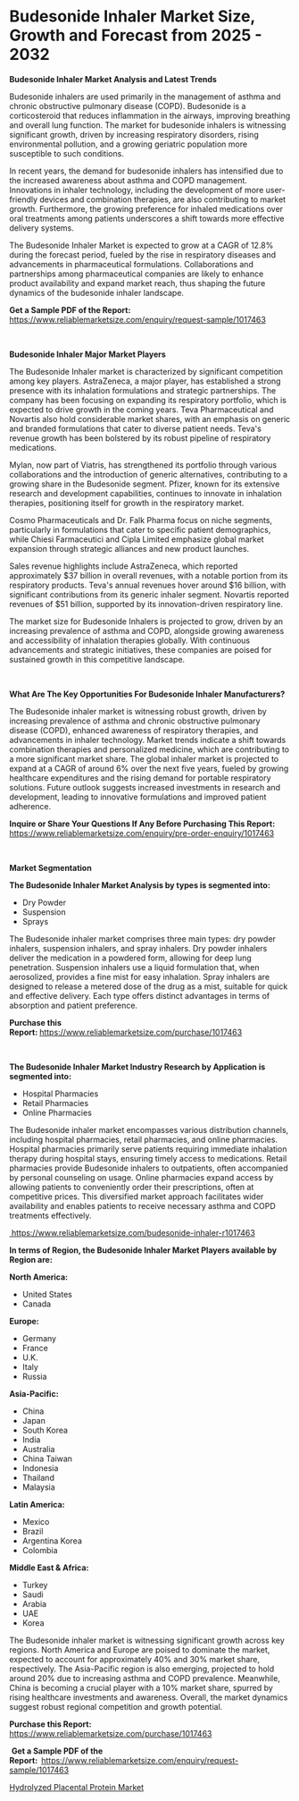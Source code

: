 <p><h1>Budesonide Inhaler Market Size, Growth and Forecast from 2025 - 2032</h1></p><p><strong>Budesonide Inhaler Market Analysis and Latest Trends</strong></p>
<p><p>Budesonide inhalers are used primarily in the management of asthma and chronic obstructive pulmonary disease (COPD). Budesonide is a corticosteroid that reduces inflammation in the airways, improving breathing and overall lung function. The market for budesonide inhalers is witnessing significant growth, driven by increasing respiratory disorders, rising environmental pollution, and a growing geriatric population more susceptible to such conditions.</p><p>In recent years, the demand for budesonide inhalers has intensified due to the increased awareness about asthma and COPD management. Innovations in inhaler technology, including the development of more user-friendly devices and combination therapies, are also contributing to market growth. Furthermore, the growing preference for inhaled medications over oral treatments among patients underscores a shift towards more effective delivery systems.</p><p>The Budesonide Inhaler Market is expected to grow at a CAGR of 12.8% during the forecast period, fueled by the rise in respiratory diseases and advancements in pharmaceutical formulations. Collaborations and partnerships among pharmaceutical companies are likely to enhance product availability and expand market reach, thus shaping the future dynamics of the budesonide inhaler landscape.</p></p>
<p><strong>Get a Sample PDF of the Report:&nbsp;</strong> <a href="https://www.reliablemarketsize.com/enquiry/request-sample/1017463?utm_campaign=1743&utm_medium=2&utm_source=Github&utm_content=ia&utm_term=08032025&utm_id=budesonide-inhaler">https://www.reliablemarketsize.com/enquiry/request-sample/1017463</a></p>
<p>&nbsp;</p>
<p><strong>Budesonide Inhaler Major Market Players</strong></p>
<p><p>The Budesonide Inhaler market is characterized by significant competition among key players. AstraZeneca, a major player, has established a strong presence with its inhalation formulations and strategic partnerships. The company has been focusing on expanding its respiratory portfolio, which is expected to drive growth in the coming years. Teva Pharmaceutical and Novartis also hold considerable market shares, with an emphasis on generic and branded formulations that cater to diverse patient needs. Teva's revenue growth has been bolstered by its robust pipeline of respiratory medications.</p><p>Mylan, now part of Viatris, has strengthened its portfolio through various collaborations and the introduction of generic alternatives, contributing to a growing share in the Budesonide segment. Pfizer, known for its extensive research and development capabilities, continues to innovate in inhalation therapies, positioning itself for growth in the respiratory market.</p><p>Cosmo Pharmaceuticals and Dr. Falk Pharma focus on niche segments, particularly in formulations that cater to specific patient demographics, while Chiesi Farmaceutici and Cipla Limited emphasize global market expansion through strategic alliances and new product launches.</p><p>Sales revenue highlights include AstraZeneca, which reported approximately $37 billion in overall revenues, with a notable portion from its respiratory products. Teva's annual revenues hover around $16 billion, with significant contributions from its generic inhaler segment. Novartis reported revenues of $51 billion, supported by its innovation-driven respiratory line.</p><p>The market size for Budesonide Inhalers is projected to grow, driven by an increasing prevalence of asthma and COPD, alongside growing awareness and accessibility of inhalation therapies globally. With continuous advancements and strategic initiatives, these companies are poised for sustained growth in this competitive landscape.</p></p>
<p>&nbsp;</p>
<p><strong>What Are The Key Opportunities For Budesonide Inhaler Manufacturers?</strong></p>
<p><p>The Budesonide inhaler market is witnessing robust growth, driven by increasing prevalence of asthma and chronic obstructive pulmonary disease (COPD), enhanced awareness of respiratory therapies, and advancements in inhaler technology. Market trends indicate a shift towards combination therapies and personalized medicine, which are contributing to a more significant market share. The global inhaler market is projected to expand at a CAGR of around 6% over the next five years, fueled by growing healthcare expenditures and the rising demand for portable respiratory solutions. Future outlook suggests increased investments in research and development, leading to innovative formulations and improved patient adherence.</p></p>
<p><strong>Inquire or Share Your Questions If Any Before Purchasing This Report:</strong> <a href="https://www.reliablemarketsize.com/enquiry/pre-order-enquiry/1017463?utm_campaign=1743&utm_medium=2&utm_source=Github&utm_content=ia&utm_term=08032025&utm_id=budesonide-inhaler">https://www.reliablemarketsize.com/enquiry/pre-order-enquiry/1017463</a></p>
<p>&nbsp;</p>
<p><strong>Market Segmentation</strong></p>
<p><strong>The Budesonide Inhaler Market Analysis by types is segmented into:</strong></p>
<p><ul><li>Dry Powder</li><li>Suspension</li><li>Sprays</li></ul></p>
<p><p>The Budesonide inhaler market comprises three main types: dry powder inhalers, suspension inhalers, and spray inhalers. Dry powder inhalers deliver the medication in a powdered form, allowing for deep lung penetration. Suspension inhalers use a liquid formulation that, when aerosolized, provides a fine mist for easy inhalation. Spray inhalers are designed to release a metered dose of the drug as a mist, suitable for quick and effective delivery. Each type offers distinct advantages in terms of absorption and patient preference.</p></p>
<p><strong>Purchase this Report:&nbsp;</strong><a href="https://www.reliablemarketsize.com/purchase/1017463?utm_campaign=1743&utm_medium=2&utm_source=Github&utm_content=ia&utm_term=08032025&utm_id=budesonide-inhaler">https://www.reliablemarketsize.com/purchase/1017463</a></p>
<p>&nbsp;</p>
<p><strong>The Budesonide Inhaler Market Industry Research by Application is segmented into:</strong></p>
<p><ul><li>Hospital Pharmacies</li><li>Retail Pharmacies</li><li>Online Pharmacies</li></ul></p>
<p><p>The Budesonide inhaler market encompasses various distribution channels, including hospital pharmacies, retail pharmacies, and online pharmacies. Hospital pharmacies primarily serve patients requiring immediate inhalation therapy during hospital stays, ensuring timely access to medications. Retail pharmacies provide Budesonide inhalers to outpatients, often accompanied by personal counseling on usage. Online pharmacies expand access by allowing patients to conveniently order their prescriptions, often at competitive prices. This diversified market approach facilitates wider availability and enables patients to receive necessary asthma and COPD treatments effectively.</p></p>
<p><a href="https://www.reliablemarketsize.com/budesonide-inhaler-r1017463?utm_campaign=1743&utm_medium=2&utm_source=Github&utm_content=ia&utm_term=08032025&utm_id=budesonide-inhaler">&nbsp;https://www.reliablemarketsize.com/budesonide-inhaler-r1017463</a></p>
<p><strong>In terms of Region, the Budesonide Inhaler Market Players available by Region are:</strong></p>
<p>
    <p> <strong> North America: </strong>
        <ul>
            <li>United States</li>
            <li>Canada</li>
        </ul>
        </p> 
    <p> <strong> Europe: </strong>
        <ul>
            <li>Germany</li>
            <li>France</li>
            <li>U.K.</li>
            <li>Italy</li>
            <li>Russia</li>
        </ul>
        </p> 
    <p> <strong> Asia-Pacific: </strong>
        <ul>
            <li>China</li>
            <li>Japan</li>
            <li>South Korea</li>
            <li>India</li>
            <li>Australia</li>
            <li>China Taiwan</li>
            <li>Indonesia</li>
            <li>Thailand</li>
            <li>Malaysia</li>
        </ul>
        </p> 
    <p> <strong> Latin America: </strong>
        <ul>
            <li>Mexico</li>
            <li>Brazil</li>
            <li>Argentina Korea</li>
            <li>Colombia</li>
        </ul>
        </p> 
    <p> <strong> Middle East & Africa: </strong>
        <ul>
            <li>Turkey</li>
            <li>Saudi</li>
            <li>Arabia</li>
            <li>UAE</li>
            <li>Korea</li>
        </ul>
    </p>
    </p>
<p><p>The Budesonide inhaler market is witnessing significant growth across key regions. North America and Europe are poised to dominate the market, expected to account for approximately 40% and 30% market share, respectively. The Asia-Pacific region is also emerging, projected to hold around 20% due to increasing asthma and COPD prevalence. Meanwhile, China is becoming a crucial player with a 10% market share, spurred by rising healthcare investments and awareness. Overall, the market dynamics suggest robust regional competition and growth potential.</p></p>
<p><strong>Purchase this Report: </strong><a href="https://www.reliablemarketsize.com/purchase/1017463?utm_campaign=1743&utm_medium=2&utm_source=Github&utm_content=ia&utm_term=08032025&utm_id=budesonide-inhaler">https://www.reliablemarketsize.com/purchase/1017463</a></p>
<p>&nbsp;<strong>Get a Sample PDF of the Report:&nbsp;&nbsp;</strong><a href="https://www.reliablemarketsize.com/enquiry/request-sample/1017463?utm_campaign=1743&utm_medium=2&utm_source=Github&utm_content=ia&utm_term=08032025&utm_id=budesonide-inhaler">https://www.reliablemarketsize.com/enquiry/request-sample/1017463</a></p>
<p><strong></strong></p>
<p><p><a href="https://github.com/mookiesville/Market-Research-Report-List-1/blob/main/hydrolyzed-placental-protein-market.md?utm_campaign=1743&utm_medium=2&utm_source=Github&utm_content=ia&utm_term=08032025&utm_id=budesonide-inhaler">Hydrolyzed Placental Protein Market</a></p></p>